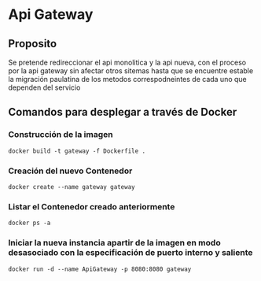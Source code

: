 # Api Gateway

## Proposito
Se pretende redireccionar el api monolitica y la api nueva, con el proceso por la api gateway sin afectar otros sitemas 
hasta que se encuentre estable la migración paulatina de los metodos correspodneintes de cada uno que dependen del servicio

## Comandos para desplegar a través de Docker

### Construcción de la imagen
```
docker build -t gateway -f Dockerfile .
```

### Creación del nuevo Contenedor
```docker create --name gateway gateway```

### Listar el Contenedor creado anteriormente
```docker ps -a```

### Iniciar la nueva instancia apartir de la imagen en modo desasociado con la especificación de puerto interno y saliente
```docker run -d --name ApiGateway -p 8080:8080 gateway```


